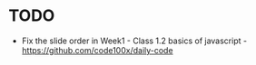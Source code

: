# TODO

- Fix the slide order in Week1 - Class 1.2 basics of javascript - https://github.com/code100x/daily-code
